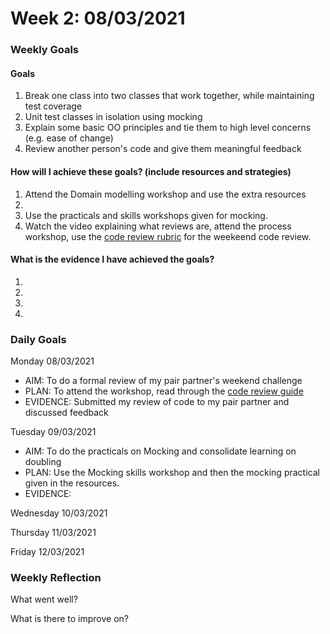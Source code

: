 # Week 2: 08/03/2021

### Weekly Goals
#### Goals

1. Break one class into two classes that work together, while maintaining test coverage
2. Unit test classes in isolation using mocking
3. Explain some basic OO principles and tie them to high level concerns (e.g. ease of change)
4. Review another person's code and give them meaningful feedback

#### How will I achieve these goals? (include resources and strategies)
1. Attend the Domain modelling workshop and use the extra resources
2. 
3. Use the practicals and skills workshops given for mocking.
4. Watch the video explaining what reviews are, attend the process workshop, use the [code review rubric](https://github.com/makersacademy/airport_challenge/blob/master/docs/review.md) for the weekeend code review.

#### What is the evidence I have achieved the goals?
1. 
2. 
3. 
4.

### Daily Goals

Monday 08/03/2021

- AIM: To do a formal review of my pair partner's weekend challenge 
- PLAN: To attend the workshop, read through the [code review guide](https://github.com/makersacademy/course/blob/master/how-to/code-review.md)
- EVIDENCE: Submitted my review of code to my pair partner and discussed feedback

Tuesday 09/03/2021

- AIM: To do the practicals on Mocking and consolidate learning on doubling
- PLAN: Use the Mocking skills workshop and then the mocking practical given in the resources.
- EVIDENCE: 

Wednesday 10/03/2021

Thursday 11/03/2021

Friday 12/03/2021

### Weekly Reflection

What went well?

What is there to improve on?


